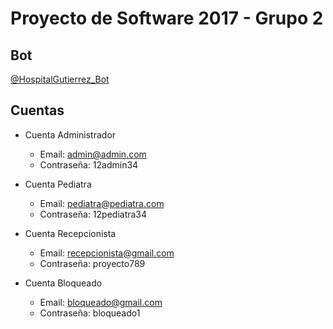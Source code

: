 # Proyecto de Software 2017 - Grupo 2

## Bot

[@HospitalGutierrez_Bot](https://telegram.me/HospitalGutierrez_Bot)

## Cuentas

* Cuenta Administrador
  * Email: admin@admin.com
  * Contraseña: 12admin34

* Cuenta Pediatra
  * Email: pediatra@pediatra.com
  * Contraseña: 12pediatra34

* Cuenta Recepcionista
  * Email: recepcionista@gmail.com
  * Contraseña: proyecto789

* Cuenta Bloqueado
  * Email: bloqueado@gmail.com
  * Contraseña: bloqueado1
